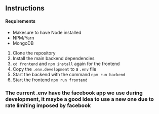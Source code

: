 ## Instructions

#### Requirements

- Makesure to have Node installed
- NPM/Yarn
- MongoDB

1. Clone the repository
2. Install the main backend dependencies
3. `cd frontend` and `npm install` again for the frontend
4. Copy the `.env.development` to a `.env` file
5. Start the backend with the command `npm run backend`
6. Start the frontend `npm run frontend`

### The current .env have the facebook app we use during development, it maybe a good idea to use a new one due to rate limiting imposed by facebook
